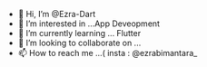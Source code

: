- 👋 Hi, I’m @Ezra-Dart
- 👀 I’m interested in ...App Deveopment
- 🌱 I’m currently learning ... Flutter
- 💞️ I’m looking to collaborate on ...
- 📫 How to reach me ...( insta : @ezrabimantara_

<!---
Ezra-Dart/Ezra-Dart is a ✨ special ✨ repository because its `README.md` (this file) appears on your GitHub profile.
You can click the Preview link to take a look at your changes.
--->
